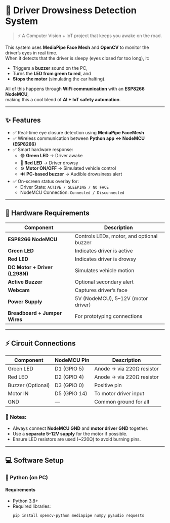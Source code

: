 # 🚗 Driver Drowsiness Detection System  

> ⚡ A Computer Vision + IoT project that keeps you awake on the road.  

This system uses **MediaPipe Face Mesh** and **OpenCV** to monitor the driver’s eyes in real time.  
When it detects that the driver is sleepy (eyes closed for too long), it:  
- Triggers a **buzzer** sound on the PC,  
- Turns the **LED from green to red**, and  
- **Stops the motor** (simulating the car halting).  

All of this happens through **WiFi communication** with an **ESP8266 NodeMCU**,  
making this a cool blend of **AI + IoT safety automation**.  

---

## ✨ Features
- ✅ Real-time eye closure detection using **MediaPipe FaceMesh**  
- ✅ Wireless communication between **Python app ↔ NodeMCU (ESP8266)**  
- ✅ Smart hardware response:
  - 🟢 **Green LED** → Driver awake  
  - 🔴 **Red LED** → Driver drowsy  
  - ⚙️ **Motor ON/OFF** → Simulated vehicle control  
  - 🔊 **PC-based buzzer** → Audible drowsiness alert  
- ✅ On-screen status overlay for:
  - Driver State: `ACTIVE / SLEEPING / NO FACE`
  - NodeMCU Connection: `Connected / Disconnected`

---

## 🧩 Hardware Requirements

| Component | Description |
|------------|-------------|
| **ESP8266 NodeMCU** | Controls LEDs, motor, and optional buzzer |
| **Green LED** | Indicates driver is active |
| **Red LED** | Indicates driver is drowsy |
| **DC Motor + Driver (L298N)** | Simulates vehicle motion |
| **Active Buzzer** | Optional secondary alert |
| **Webcam** | Captures driver’s face |
| **Power Supply** | 5V (NodeMCU), 5–12V (motor driver) |
| **Breadboard + Jumper Wires** | For prototyping connections |

---

## ⚡ Circuit Connections

| Component | NodeMCU Pin | Description |
|------------|-------------|-------------|
| Green LED | D1 (GPIO 5) | Anode → via 220Ω resistor |
| Red LED | D2 (GPIO 4) | Anode → via 220Ω resistor |
| Buzzer (Optional) | D3 (GPIO 0) | Positive pin |
| Motor IN | D5 (GPIO 14) | To motor driver input |
| GND | — | Common ground for all |

### 🧠 Notes:
- Always connect **NodeMCU GND** and **motor driver GND** together.  
- Use a **separate 5–12V supply** for the motor if possible.  
- Ensure LED resistors are used (~220Ω) to avoid burning pins.  

---

## 💻 Software Setup

### 🧠 Python (on PC)

#### Requirements
- Python 3.8+
- Required libraries:
  ```bash
  pip install opencv-python mediapipe numpy pyaudio requests

